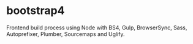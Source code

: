 # bootstrap4
Frontend build process using Node with BS4, Gulp, BrowserSync, Sass, Autoprefixer, Plumber, Sourcemaps and Uglify.